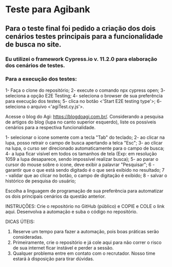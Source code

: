 # Teste para Agibank

## Para o teste final foi pedido a criação dos dois cenários testes principais para a funcionalidade de busca no site.

### Eu utilizei o framework Cypress.io v. 11.2.0 para elaboração dos cenários de testes.

### Para a execução dos testes:
1- Faça o clone do repositório;
2- execute o comando npx cypress open;
3- seleciona a opção E2E Testing;
4- seleciona o browser de sua preferência para execução dos testes;
5- clica no botão <'Start E2E testing type'>;
6- seleciona o arquivo <'agiTest.cy.js'>.











Acesse o blog do Agi: https://blogdoagi.com.br/.
Considerando a pesquisa de artigos do blog (lupa no canto superior esquerdo), liste os possíveis cenários para a respectiva funcionalidade.

1- selecionar o icone somente com a tecla "Tab" do teclado;
2- ao clicar na lupa, posso retrair o campo de busca apertando a telca "Esc";
3- ao clicar na lupa, o curso ser direcionado automaticamente para o campo de busca;
4- a lupa ficar visível em todos os tamanhos de tela (Exp: em resolução 1059 a lupa desaparece, sendo impossível realizar busca);
5- ao parar o cursor do mouse sobre o icone, deve exibir a palavrar "Pesquisar";
6 - garantir que o que está sendo digitado é o que será exibido no resultado;
7 - validar que ao clicar no botão, o campo de digitação é exibido;
8 - salvar o histórico de pesquisa do usuário;

Escolha a linguagem de programação de sua preferência para automatizar os dois principais cenários da questão anterior.

INSTRUÇÕES: Crie o repositório no GitHub (público) e COPIE e COLE o link aqui. Desenvolva a automação e suba o código no repositório.

DICAS ÚTEIS:
1. Reserve um tempo para fazer a automação, pois boas práticas serão consideradas.
2. Primeiramente, crie o repositório e já cole aqui para não correr o risco de sua internet ficar instável e perder a sessão.
3. Qualquer problema entre em contato com o recrutador. Nosso time estará à disposição para tirar dúvidas.
